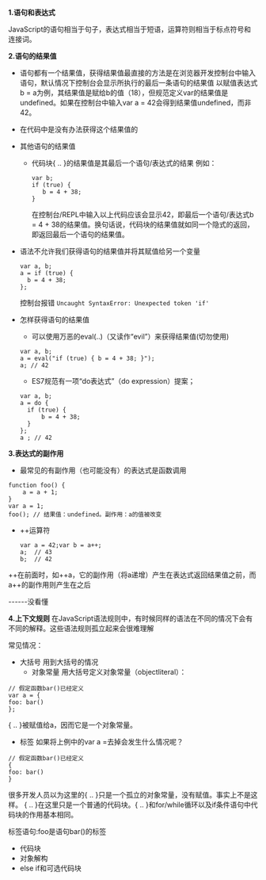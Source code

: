 **1.语句和表达式**

  JavaScript的语句相当于句子，表达式相当于短语，运算符则相当于标点符号和连接词。
  
**2.语句的结果值**

  * 语句都有一个结果值，获得结果值最直接的方法是在浏览器开发控制台中输入语句，默认情况下控制台会显示所执行的最后一条语句的结果值
  以赋值表达式b = a为例，其结果值是赋给b的值（18），但规范定义var的结果值是undefined。如果在控制台中输入var a = 42会得到结果值undefined，而非42。

* 在代码中是没有办法获得这个结果值的
* 其他语句的结果值
     * 代码块{ .. }的结果值是其最后一个语句/表达式的结果
        例如：
        ```
        var b;
        if (true) { 
           b = 4 + 38;
        }
        ```
        在控制台/REPL中输入以上代码应该会显示42，即最后一个语句/表达式b = 4 + 38的结果值。换句话说，代码块的结果值就如同一个隐式的返回，即返回最后一个语句的结果值。
* 语法不允许我们获得语句的结果值并将其赋值给另一个变量
  ```
  var a, b;
  a = if (true) {
    b = 4 + 38;
  };
  ```
     控制台报错 `Uncaught SyntaxError: Unexpected token 'if'`
* 怎样获得语句的结果值
  * 可以使用万恶的eval(..)（又读作“evil”）来获得结果值(切勿使用)
  ```
  var a, b;
  a = eval("if (true) { b = 4 + 38; }");
  a; // 42
  ```
  * ES7规范有一项“do表达式”（do expression）提案；
  ```
  var a, b;
  a = do {
    if (true) {
        b = 4 + 38;
    }
  }; 
  a ; // 42
  ```
**3.表达式的副作用**

  * 最常见的有副作用（也可能没有）的表达式是函数调用

```
function foo() {
    a = a + 1;
}
var a = 1;
foo(); // 结果值：undefined。副作用：a的值被改变
```
* ++运算符
  ```
  var a = 42;var b = a++;
  a;  // 43
  b;  // 42
  ```

++在前面时，如++a，它的副作用（将a递增）产生在表达式返回结果值之前，而a++的副作用则产生在之后


------没看懂


**4.上下文规则**
在JavaScript语法规则中，有时候同样的语法在不同的情况下会有不同的解释。这些语法规则孤立起来会很难理解

常见情况：
* 大括号
  用到大括号的情况
  * 对象常量
  用大括号定义对象常量（objectliteral）：
```
// 假定函数bar()已经定义
var a = {    
foo: bar()
};
```
{ .. }被赋值给a，因而它是一个对象常量。



  * 标签
如果将上例中的var a =去掉会发生什么情况呢？
```
// 假定函数bar()已经定义
{    
foo: bar()
}
```
很多开发人员以为这里的{ .. }只是一个孤立的对象常量，没有赋值。事实上不是这样。
{ .. }在这里只是一个普通的代码块。{ .. }和for/while循环以及if条件语句中代码块的作用基本相同。

标签语句:foo是语句bar()的标签


















* 代码块
* 对象解构
*  else if和可选代码块
























